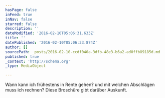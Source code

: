 ```yaml
---
hasPage: false
inFeed: true
inNav: false
starred: false
description: ''
dateModified: '2016-02-10T05:06:31.633Z'
title: ''
datePublished: '2016-02-10T05:06:33.874Z'
author: []
sourcePath: _posts/2016-02-10-ccdf040a-3dfb-48e3-b6a2-ad0ffb89185d.md
published: true
_context: 'http://schema.org'
_type: MediaObject

---
```

Wann kann ich frühestens in Rente gehen? und mit welchen Abschlägen muss ich rechnen? Diese Broschüre gibt darüber Auskunft.